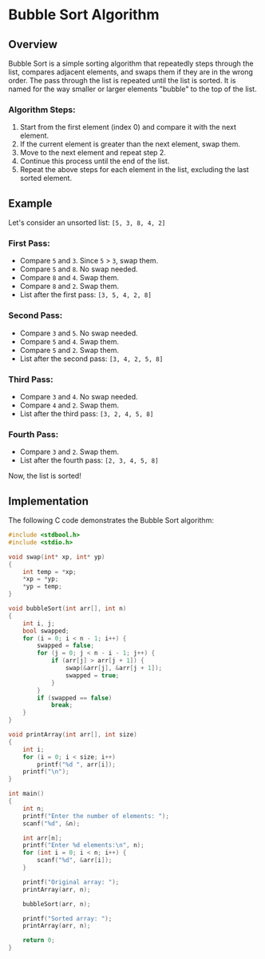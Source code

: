 # Bubble Sort Algorithm

## Overview

Bubble Sort is a simple sorting algorithm that repeatedly steps through the list, compares adjacent elements, and swaps them if they are in the wrong order. The pass through the list is repeated until the list is sorted. It is named for the way smaller or larger elements "bubble" to the top of the list.

### Algorithm Steps:

1. Start from the first element (index 0) and compare it with the next element.
2. If the current element is greater than the next element, swap them.
3. Move to the next element and repeat step 2.
4. Continue this process until the end of the list.
5. Repeat the above steps for each element in the list, excluding the last sorted element.

## Example

Let's consider an unsorted list: `[5, 3, 8, 4, 2]`

### First Pass:
- Compare `5` and `3`. Since `5` > `3`, swap them.
- Compare `5` and `8`. No swap needed.
- Compare `8` and `4`. Swap them.
- Compare `8` and `2`. Swap them.
- List after the first pass: `[3, 5, 4, 2, 8]`

### Second Pass:
- Compare `3` and `5`. No swap needed.
- Compare `5` and `4`. Swap them.
- Compare `5` and `2`. Swap them.
- List after the second pass: `[3, 4, 2, 5, 8]`

### Third Pass:
- Compare `3` and `4`. No swap needed.
- Compare `4` and `2`. Swap them.
- List after the third pass: `[3, 2, 4, 5, 8]`

### Fourth Pass:
- Compare `3` and `2`. Swap them.
- List after the fourth pass: `[2, 3, 4, 5, 8]`

Now, the list is sorted!

## Implementation

The following C code demonstrates the Bubble Sort algorithm:

```c
#include <stdbool.h>
#include <stdio.h>

void swap(int* xp, int* yp)
{
    int temp = *xp;
    *xp = *yp;
    *yp = temp;
}

void bubbleSort(int arr[], int n)
{
    int i, j;
    bool swapped;
    for (i = 0; i < n - 1; i++) {
        swapped = false;
        for (j = 0; j < n - i - 1; j++) {
            if (arr[j] > arr[j + 1]) {
                swap(&arr[j], &arr[j + 1]);
                swapped = true;
            }
        }
        if (swapped == false)
            break;
    }
}

void printArray(int arr[], int size)
{
    int i;
    for (i = 0; i < size; i++)
        printf("%d ", arr[i]);
    printf("\n");
}

int main()
{
    int n;
    printf("Enter the number of elements: ");
    scanf("%d", &n);

    int arr[n];
    printf("Enter %d elements:\n", n);
    for (int i = 0; i < n; i++) {
        scanf("%d", &arr[i]);
    }

    printf("Original array: ");
    printArray(arr, n);

    bubbleSort(arr, n);

    printf("Sorted array: ");
    printArray(arr, n);

    return 0;
}
